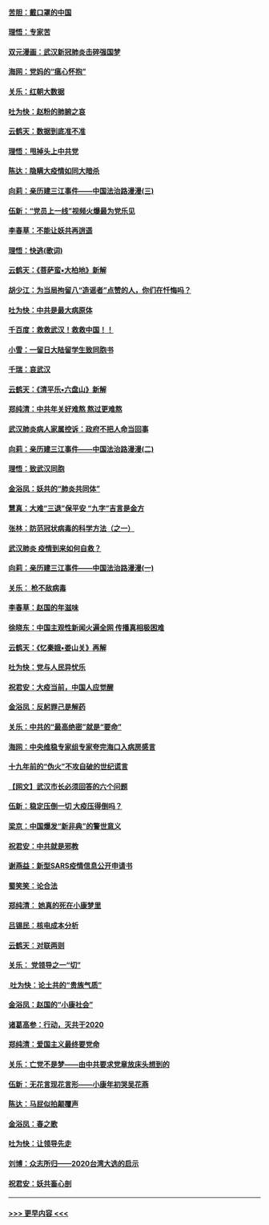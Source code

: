 #### [苦胆：戴口罩的中国](../pages/nsc993/n11845576.md?t=02051731) 
#### [理悟：专家苦](../pages/nsc993/n11845564.md?t=02051731) 
#### [双元漫画：武汉新冠肺炎击碎强国梦](../pages/nsc993/n11843320.md?t=02051731) 
#### [海网：党妈的“瘟心怀抱”](../pages/nsc993/n11840740.md?t=02051731) 
#### [关乐：红朝大数据](../pages/nsc993/n11840675.md?t=02051731) 
#### [吐为快：赵粉的肺腑之哀](../pages/nsc993/n11840618.md?t=02051731) 
#### [云鹤天：数据到底准不准](../pages/nsc993/n11840325.md?t=02051731) 
#### [理悟：甩掉头上中共党](../pages/nsc993/n11838826.md?t=02051731) 
#### [陈达：隐瞒大疫情如同大暗杀](../pages/nsc993/n11838771.md?t=02051731) 
#### [向莉：亲历建三江事件——中国法治路漫漫(三)](../pages/nsc993/n11831825.md?t=02051731) 
#### [伍新：“党员上一线”视频火爆最为党乐见](../pages/nsc993/n11838200.md?t=02051731) 
#### [李春草：不能让妖共再逍遥](../pages/nsc993/n11838102.md?t=02051731) 
#### [理悟：快逃(歌词)](../pages/nsc993/n11838083.md?t=02051731) 
#### [云鹤天：《菩萨蛮▪大柏地》新解](../pages/nsc993/n11838059.md?t=02051731) 
#### [胡少江：为当局拘留八“造谣者”点赞的人，你们在忏悔吗？](../pages/nsc993/n11836801.md?t=02051731) 
#### [吐为快：中共是最大病原体](../pages/nsc993/n11836748.md?t=02051731) 
#### [千百度：救救武汉！救救中国！！](../pages/nsc993/n11836145.md?t=02051731) 
#### [小雪：一留日大陆留学生致同胞书](../pages/nsc993/n11834624.md?t=02051731) 
#### [千瑞：哀武汉](../pages/nsc993/n11833647.md?t=02051731) 
#### [云鹤天：《清平乐▪六盘山》新解](../pages/nsc993/n11833611.md?t=02051731) 
#### [郑纯清：中共年关好难熬 熬过更难熬](../pages/nsc993/n11833489.md?t=02051731) 
#### [武汉肺炎病人家属控诉：政府不把人命当回事](../pages/nsc993/n11833205.md?t=02051731) 
#### [向莉：亲历建三江事件——中国法治路漫漫(二)](../pages/nsc993/n11829102.md?t=02051731) 
#### [理悟：致武汉同胞](../pages/nsc993/n11831522.md?t=02051731) 
#### [金浴凤：妖共的“肺炎共同体”](../pages/nsc993/n11829448.md?t=02051731) 
#### [慧真：大难“三退”保平安 “九字”吉言是金方](../pages/nsc993/n11829501.md?t=02051731) 
#### [张林：防范冠状病毒的科学方法（之一）](../pages/nsc993/n11828618.md?t=02051731) 
#### [武汉肺炎 疫情到来如何自救？](../pages/nsc993/n11827632.md?t=02051731) 
#### [向莉：亲历建三江事件——中国法治路漫漫(一)](../pages/nsc993/n11827190.md?t=02051731) 
#### [关乐： 枪不敌病毒](../pages/nsc993/n11826746.md?t=02051731) 
#### [李春草：赵国的年滋味](../pages/nsc993/n11826321.md?t=02051731) 
#### [徐晓东：中国主观性新闻火遍全网 传播真相极困难](../pages/nsc993/n11826508.md?t=02051731) 
#### [云鹤天：《忆秦娥▪娄山关》再解](../pages/nsc993/n11824682.md?t=02051731) 
#### [吐为快：党与人民异忧乐](../pages/nsc993/n11824660.md?t=02051731) 
#### [祝君安：大疫当前，中国人应觉醒](../pages/nsc993/n11821946.md?t=02051731) 
#### [金浴凤：反躬罪己是解药](../pages/nsc993/n11820280.md?t=02051731) 
#### [关乐：中共的“最高绝密”就是“要命”](../pages/nsc993/n11816946.md?t=02051731) 
#### [海网：中央维稳专家组专家夸完海口入病房感言](../pages/nsc993/n11815138.md?t=02051731) 
#### [十九年前的“伪火”不攻自破的世纪谎言](../pages/nsc993/n11813238.md?t=02051731) 
#### [【网文】武汉市长必须回答的六个问题](../pages/nsc993/n11813848.md?t=02051731) 
#### [伍新：稳定压倒一切 大疫压得倒吗？](../pages/nsc993/n11812634.md?t=02051731) 
#### [梁京：中国爆发“新非典”的警世意义](../pages/nsc993/n11812554.md?t=02051731) 
#### [祝君安：中共就是邪教](../pages/nsc993/n11812431.md?t=02051731) 
#### [谢燕益：新型SARS疫情信息公开申请书](../pages/nsc993/n11808840.md?t=02051731) 
#### [蜀笑笑：论合法](../pages/nsc993/n11808064.md?t=02051731) 
#### [郑纯清： 她真的死在小康梦里](../pages/nsc993/n11806623.md?t=02051731) 
#### [吕锡民：核电成本分析](../pages/nsc993/n11806284.md?t=02051731) 
#### [云鹤天：对联两则](../pages/nsc993/n11805957.md?t=02051731) 
#### [关乐： 党领导之一“切”](../pages/nsc993/n11804505.md?t=02051731) 
#### [ 吐为快：论土共的“贵族气质”](../pages/nsc993/n11804490.md?t=02051731) 
#### [金浴凤：赵国的“小康社会”](../pages/nsc993/n11804452.md?t=02051731) 
#### [诸葛高参：行动，灭共于2020](../pages/nsc993/n11804120.md?t=02051731) 
#### [郑纯清：爱国主义最终要党命](../pages/nsc993/n11802197.md?t=02051731) 
#### [关乐：亡党不是梦——由中共要求党章放床头想到的](../pages/nsc993/n11802156.md?t=02051731) 
#### [伍新：无花言现花言形——小康年初哭吴花燕](../pages/nsc993/n11800044.md?t=02051731) 
#### [陈达：马屁似拍颠覆声](../pages/nsc993/n11800010.md?t=02051731) 
#### [金浴凤：春之歌](../pages/nsc993/n11797687.md?t=02051731) 
#### [吐为快：让领导先走](../pages/nsc993/n11797512.md?t=02051731) 
#### [刘博：众志所归——2020台湾大选的启示](../pages/nsc993/n11796878.md?t=02051731) 
#### [祝君安：妖共畜心剖](../pages/nsc993/n11794273.md?t=02051731) 

----
#### [ >>> 更早内容 <<< ](../indexes/nsc993-earlier.md)
